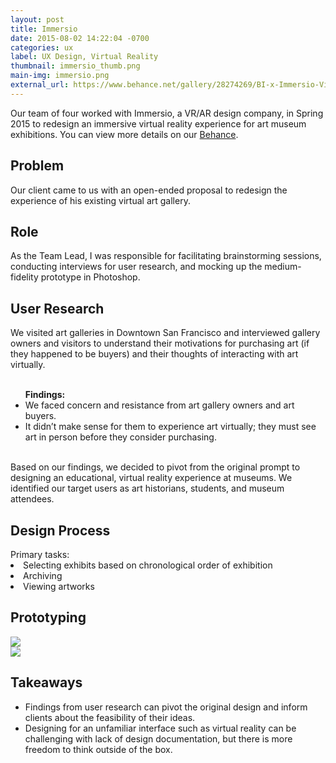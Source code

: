 ```yaml
---
layout: post
title: Immersio
date: 2015-08-02 14:22:04 -0700
categories: ux
label: UX Design, Virtual Reality
thumbnail: immersio_thumb.png
main-img: immersio.png
external_url: https://www.behance.net/gallery/28274269/BI-x-Immersio-Virtual-Museum
---
```

<section>
    Our team of four worked with Immersio, a VR/AR design company, in Spring 2015 to redesign an immersive virtual reality experience for art museum exhibitions. You can view more details on our <a href="https://www.behance.net/gallery/28274269/BI-x-Immersio-Virtual-Museum">Behance</a>.
</section>

<div class="row">
  <div class="col-md-6 project-problem">
  		<h2 class="block-title">Problem</h2>
  		  Our client came to us with an open-ended proposal to redesign the experience of his existing virtual art gallery.
  </div>
  <div class="col-md-6 project-role">
  	<h2 class="block-title">Role</h2>
  		As the Team Lead, I was responsible for facilitating brainstorming sessions, conducting interviews for user research, and mocking up the medium-fidelity prototype in Photoshop.
  	</div>

</div>

<section>
<h1 class="section-title">User Research</h1>
We visited art galleries in Downtown San Francisco and interviewed gallery owners and visitors to understand their motivations for purchasing art (if they happened to be buyers) and their thoughts of interacting with art virtually. 
<br>
<br>
<ul>
<strong>Findings:</strong>
  <li>We faced concern and resistance from art gallery owners and art buyers.</li>
  <li>It didn’t make sense for them to experience art virtually; they must see art in person before they consider purchasing.</li>
</ul> 
<br>
Based on our findings, we decided to pivot from the original prompt to designing an educational, virtual reality experience at museums.  We identified our target users as art historians, students, and museum attendees.
</section>

<section>
	<h1 class="section-title">Design Process</h1>
    Primary tasks:
    <li>Selecting exhibits based on chronological order of exhibition</li>
    <li>Archiving</li>
    <li>Viewing artworks</li>
</section>

<section>
  <h1 class="section-title">Prototyping</h1>
    <img src="{{ site.baseurl }}/img/portfolio/immersio/exhibit.png" class="img-responsive center-block">
    <br>
    <img src="{{ site.baseurl }}/img/portfolio/immersio/closeup.png" class="img-responsive center-block">
</section>

<section>
<h1 class="section-title">Takeaways</h1>
<ul>
	<li>Findings from user research can pivot the original design and inform clients about the feasibility of their ideas.</li>
	<li>Designing for an unfamiliar interface such as virtual reality can be challenging with lack of design documentation, but there is more freedom to think outside of the box.</li>
</ul>
</section>




<!-- {% highlight ruby %}
def print_hi(name)
  puts "Hi, #{name}"
end
print_hi('Tom')
#=> prints 'Hi, Tom' to STDOUT.
{% endhighlight %}

Check out the [Jekyll docs][jekyll-docs] for more info on how to get the most out of Jekyll. File all bugs/feature requests at [Jekyll’s GitHub repo][jekyll-gh]. If you have questions, you can ask them on [Jekyll Talk][jekyll-talk].

[jekyll-docs]: http://jekyllrb.com/docs/home
[jekyll-gh]:   https://github.com/jekyll/jekyll
[jekyll-talk]: https://talk.jekyllrb.com/ -->
